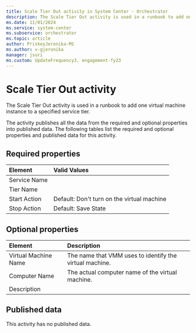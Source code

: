 ```yaml
---
title: Scale Tier Out activity in System Center - Orchestrator
description: The Scale Tier Out activity is used in a runbook to add one virtual machine instance to a specified service tier. It also lists the associated properties.
ms.date: 11/01/2024
ms.service: system-center
ms.subservice: orchestrator
ms.topic: article
author: PriskeyJeronika-MS
ms.author: v-gjeronika
manager: jsuri
ms.custom: UpdateFrequency3, engagement-fy23
---
```

# Scale Tier Out activity

The Scale Tier Out activity is used in a runbook to add one virtual machine instance to a specified service tier.

The activity publishes all the data from the required and optional properties into published data. The following tables list the required and optional properties and published data for this activity.

## Required properties

| **Element**  |  **Valid Values**   |
|:---|:---|
| Service Name |   |
| Tier Name   |  |  
| Start Action |  Default: Don't turn on the virtual machine |
| Stop Action  | Default: Save State   |

## Optional properties

| **Element**   | **Description**   |
|:---|:---|
| Virtual Machine Name | The name that VMM uses to identify the virtual machine. |   
| Computer Name   | The actual computer name of the virtual machine.   |   
| Description   |   |   

## Published data

This activity has no published data.
